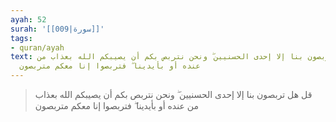 ```yaml
---
ayah: 52
surah: '[[009|سورة]]'
tags:
- quran/ayah
text: قل هل تربصون بنا إلا إحدى الحسنيين ۖ ونحن نتربص بكم أن يصيبكم الله بعذاب من
  عنده أو بأيدينا ۖ فتربصوا إنا معكم متربصون
---
```

> قل هل تربصون بنا إلا إحدى الحسنيين ۖ ونحن نتربص بكم أن يصيبكم الله بعذاب من عنده أو بأيدينا ۖ فتربصوا إنا معكم متربصون
